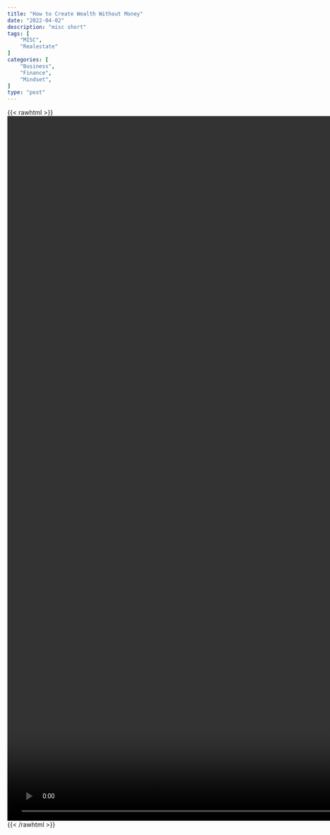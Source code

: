 ```yaml
---
title: "How to Create Wealth Without Money"
date: "2022-04-02"
description: "misc short"
tags: [
    "MISC",
    "Realestate"
]
categories: [
    "Business",
    "Finance",
    "Mindset",
]
type: "post"
---
```

{{< rawhtml >}}
    <video style="height:40vh;width:auto" overflow="hidden" controls>
        <source src="https://clips.dev00ps.com/MISC/How_to_reate_Wealth_if_You_Don%E2%80%99t_Have_Any_Money_1_%F0%9F%92%B0.mp4" type="video/mp4"> 
    </video>
{{< /rawhtml >}}